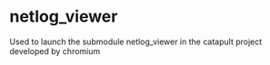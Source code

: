 # netlog_viewer
Used to launch the submodule netlog_viewer in the catapult project developed by chromium
